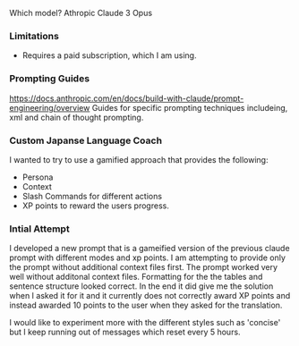 Which model?
Athropic Claude 3 Opus 

### Limitations
- Requires a paid subscription, which I am using. 

### Prompting Guides 
https://docs.anthropic.com/en/docs/build-with-claude/prompt-engineering/overview 
Guides for specific prompting techniques includeing, xml and chain of thought prompting.


### Custom Japanse Language Coach 
I wanted to try to use a gamified approach that provides the following:
- Persona 
- Context
- Slash Commands for different actions 
- XP points to reward the users progress. 

### Intial Attempt
I developed a new prompt that is a gameified version of the previous claude prompt with different modes and xp points. 
I am attempting to provide only the prompt without additional context files first.
The prompt worked very well without additonal context files.
Formatting for the the tables and sentence structure looked correct. 
In the end it did give me the solution when I asked it for it and it currently does not correctly award XP points and instead awarded 10 points to the user when they asked for the translation. 

I would like to experiment more with the different styles such as 'concise' but I keep running out of messages which reset every 5 hours.

